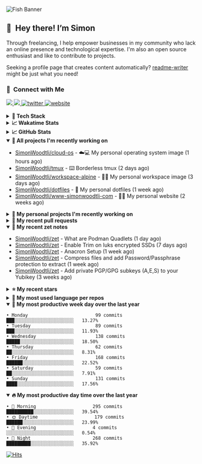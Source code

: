 ![Fish Banner](assets/fish.webp)

## 👋 &nbsp;Hey there! I’m Simon

Through freelancing, I help empower businesses in my community who lack
an online presence and technological expertise. I'm also an open source
enthusiast and like to contribute to projects.

Seeking a profile page that creates content automatically?
[readme-writer] might be just what you need!

### 🤝 &nbsp;Connect with Me

<div align="left">
<a href="https://linkedin.com/in/simonwoodtli" target="_blank">
<img src="https://img.shields.io/badge/linkedin-1E77B5?style=for-the-badge&logo=linkedin&logoColor=white alt=linkedin" />
</a>
<a href="https://github.com/simonwoodtli" target="_blank">
<img src="https://img.shields.io/badge/github-24292E?style=for-the-badge&logo=github&logoColor=white alt=github" />
</a>
<a href="https://twitter.com/simonwoodtlidev" target="_blank">
<img src="https://img.shields.io/badge/twitter-26a7de?style=for-the-badge&logo=twitter&logoColor=white" alt="twitter"/>
</a>
<a href="https://simonwoodtli.com" target="_blank">
<img src="https://img.shields.io/badge/website-E2925F?style=for-the-badge&logo=google-chrome&logoColor=white" alt="website"/>
</a>
</div>
<br/>


<details>
  <summary><b>🧰 Tech Stack</b></summary>
  <div align="center">
  <a href="https://skillicons.dev" target="_blank">
  <img src="https://skillicons.dev/icons?i=js,html,css,bash,python,go,postgresql,docker,vim,linux" alt="JavaScript, HTML, CSS, Bash, Python, Go, PostgreSQL, Docker, Vim,
  Linux">
  </a>
  </div>
</details>

<details>
  <summary><b>📈 Wakatime Stats</b></summary>
  <p align="center"><a href="https://wakatime.com/@SimonWoodtli">
  <img align="center" width="400" height="300" src="https://wakatime.com/share/@SimonWoodtli/7761bcef-e104-47d9-912a-dfd6bf08868b.svg" />
  </a>
  <a href="https://wakatime.com/@SimonWoodtli">
  <img align="center" width="400" height="300" src="https://wakatime.com/share/@SimonWoodtli/341953df-6a40-47b7-8220-ace4eabe0a17.svg" />
  </a></p>

  <h4><b>💬 I've been working with the following languages over the last 7 days</b></h4>

```
• Bash                           6 hrs 13 mins                  ███████░░░░░░░░░░░░░░░░░░   27.29%
• Markdown                       5 hrs 25 mins                  ██████░░░░░░░░░░░░░░░░░░░   23.81%
• Text                           3 hrs 6 mins                   ███░░░░░░░░░░░░░░░░░░░░░░   13.64%
• Other                          2 hrs 52 mins                  ███░░░░░░░░░░░░░░░░░░░░░░   12.6%
• YAML                           1 hr 36 mins                   ██░░░░░░░░░░░░░░░░░░░░░░░   7.06%
• sh                             49 mins                        █░░░░░░░░░░░░░░░░░░░░░░░░   3.58%
• conf                           45 mins                        █░░░░░░░░░░░░░░░░░░░░░░░░   3.31%
• Dockerfile                     39 mins                        █░░░░░░░░░░░░░░░░░░░░░░░░   2.9%
• Crontab                        22 mins                        ░░░░░░░░░░░░░░░░░░░░░░░░░   1.66%
• Makefile                       17 mins                        ░░░░░░░░░░░░░░░░░░░░░░░░░   1.25%
• JSON                           15 mins                        ░░░░░░░░░░░░░░░░░░░░░░░░░   1.1%
• systemd                        6 mins                         ░░░░░░░░░░░░░░░░░░░░░░░░░   0.5%
• INI                            6 mins                         ░░░░░░░░░░░░░░░░░░░░░░░░░   0.49%
• Mail                           6 mins                         ░░░░░░░░░░░░░░░░░░░░░░░░░   0.44%
• tar                            5 mins                         ░░░░░░░░░░░░░░░░░░░░░░░░░   0.37%
```

  <h4>👷 I've been working on the following projects over the last 7 days</h4>

```
• Unknown Project                11 hrs 26 mins                 █████████████░░░░░░░░░░░░   50.22%
• Private                        4 hrs 57 mins                  █████░░░░░░░░░░░░░░░░░░░░   21.77%
• workspace-alpine               1 hr 54 mins                   ██░░░░░░░░░░░░░░░░░░░░░░░   8.36%
• tmux                           1 hr 33 mins                   ██░░░░░░░░░░░░░░░░░░░░░░░   6.87%
• dotfiles                       1 hr 5 mins                    █░░░░░░░░░░░░░░░░░░░░░░░░   4.77%
• cloud-os                       55 mins                        █░░░░░░░░░░░░░░░░░░░░░░░░   4.04%
• zet                            54 mins                        █░░░░░░░░░░░░░░░░░░░░░░░░   3.97%
```

  <h4><b>🛠️ I've been working with the following editors over the last 7 days</b></h4>

```
• Vim                            22 hrs 47 mins                 █████████████████████████   100%
```

  <h4><b>💻 I've been working with the following operating systems over the last 7 days</b></h4>

```
• Linux                          22 hrs 47 mins                 █████████████████████████   100%
```

</details>

<details>
  <summary><b>📈 GitHub Stats</b></summary>
  <div align="center">
  <a href="https://github.com/anuraghazra/github-readme-stats"> 
  <img src="https://github-readme-stats.vercel.app/api?username=simonwoodtli&theme=onedark&show_icons=true&hide_rank=true&custom_title=Stats&count_private=true&hide_border=true&hide=issues&line_height=24&bg_color=0d1117" alt="Github Stats">
  <img src="https://github-readme-stats.vercel.app/api/top-langs/?username=simonwoodtli&layout=compact&theme=onedark&count_private=true&hide_border=true&bg_color=0d1117" alt="Top Langs">
  </a>
  </div>
</details>

<details open="">
  <summary><b>👷 All projects I'm recently working on</b></summary>

* [SimonWoodtli/cloud-os](https://github.com/SimonWoodtli/cloud-os) - ☁️💻 My personal operating system image (1 hours ago)
* [SimonWoodtli/tmux](https://github.com/SimonWoodtli/tmux) - ⌨️ Borderless tmux (2 days ago)
* [SimonWoodtli/workspace-alpine](https://github.com/SimonWoodtli/workspace-alpine) - 🤖🐳 My personal workspace image (3 days ago)
* [SimonWoodtli/dotfiles](https://github.com/SimonWoodtli/dotfiles) - 🏡 My personal dotfiles (1 week ago)
* [SimonWoodtli/www-simonwoodtli-com](https://github.com/SimonWoodtli/www-simonwoodtli-com) - 👨‍💻 My personal website (2 weeks ago)

</details>
<details>
  <summary><b>🌱 My personal projects I'm recently working on</b></summary>

* [SimonWoodtli/cloud-os](https://github.com/SimonWoodtli/cloud-os) - ☁️💻 My personal operating system image (1 hours ago)
* [SimonWoodtli/tmux](https://github.com/SimonWoodtli/tmux) - ⌨️ Borderless tmux (2 days ago)
* [SimonWoodtli/workspace-alpine](https://github.com/SimonWoodtli/workspace-alpine) - 🤖🐳 My personal workspace image (3 days ago)
* [SimonWoodtli/dotfiles](https://github.com/SimonWoodtli/dotfiles) - 🏡 My personal dotfiles (1 week ago)
* [SimonWoodtli/www-simonwoodtli-com](https://github.com/SimonWoodtli/www-simonwoodtli-com) - 👨‍💻 My personal website (2 weeks ago)

</details>
<details>
  <summary><b>🔨 My recent pull requests</b></summary>

* [feat: add wireguard-generate-keys script](https://github.com/SimonWoodtli/dotfiles-old/pull/14) on [SimonWoodtli/dotfiles-old](https://github.com/SimonWoodtli/dotfiles-old) (17 months ago)
* [feat: add video-to-gif script](https://github.com/SimonWoodtli/dotfiles-old/pull/13) on [SimonWoodtli/dotfiles-old](https://github.com/SimonWoodtli/dotfiles-old) (17 months ago)
* [feat: add spoof-mac-linux script](https://github.com/SimonWoodtli/dotfiles-old/pull/12) on [SimonWoodtli/dotfiles-old](https://github.com/SimonWoodtli/dotfiles-old) (17 months ago)
* [feat: add sp-tmux script](https://github.com/SimonWoodtli/dotfiles-old/pull/11) on [SimonWoodtli/dotfiles-old](https://github.com/SimonWoodtli/dotfiles-old) (17 months ago)
* [feat: add sp script](https://github.com/SimonWoodtli/dotfiles-old/pull/10) on [SimonWoodtli/dotfiles-old](https://github.com/SimonWoodtli/dotfiles-old) (17 months ago)

</details>
<details open="">
  <summary><b>📝 My recent zet notes</b></summary>

* [SimonWoodtli/zet](https://github.com/SimonWoodtli/zet/tree/64b06b0d48f6b18e1f342adf06a4b0a8bf05799f/20240226021020) - What are Podman Quadlets (1 day ago)
* [SimonWoodtli/zet](https://github.com/SimonWoodtli/zet/tree/87faac005c8e0178a7269bae60109ca9877cc229/20240220231311) - Enable Trim on luks encrypted SSDs (7 days ago)
* [SimonWoodtli/zet](https://github.com/SimonWoodtli/zet/tree/e070b876413072fe6c7c9630fa5c25e0cb915bdb/20240219142720) - Anacron Setup (1 week ago)
* [SimonWoodtli/zet](https://github.com/SimonWoodtli/zet/tree/353c4e49e2878c41cf0724b4c8d5af432cce6624/20240218140751) - Compress files and add Password/Passphrase protection to extract (1 week ago)
* [SimonWoodtli/zet](https://github.com/SimonWoodtli/zet/tree/2fdb7a1889f16dbed642b1af1f1a48b110c4dafc/20240205234225) - Add private PGP/GPG subkeys (A,E,S) to your Yubikey (3 weeks ago)

</details>
<details>
  <summary><b>⭐ My recent stars</b></summary>

* [simple-login/app](https://github.com/simple-login/app) - The SimpleLogin back-end and web app (3 weeks ago)
* [progit/progit2](https://github.com/progit/progit2) - Pro Git 2nd Edition (1 month ago)
* [MichaIng/DietPi](https://github.com/MichaIng/DietPi) - Lightweight justice for your single-board computer! (1 month ago)
* [mumble-voip/mumble](https://github.com/mumble-voip/mumble) - Mumble is an open-source, low-latency, high quality voice chat software. (1 month ago)
* [bigskysoftware/htmx](https://github.com/bigskysoftware/htmx) - </> htmx - high power tools for HTML (3 months ago)

</details>
<details>
  <summary><b>💬 My most used language per repos</b></summary>

```
• Shell                          16 repos                       ███████████████████░░░░░░   76.19%
• JavaScript                     1 repo                         █░░░░░░░░░░░░░░░░░░░░░░░░   4.76%
• CSS                            2 repos                        ██░░░░░░░░░░░░░░░░░░░░░░░   9.52%
• Nix                            1 repo                         █░░░░░░░░░░░░░░░░░░░░░░░░   4.76%
• HTML                           1 repo                         █░░░░░░░░░░░░░░░░░░░░░░░░   4.76%
```

</details>
<details open="">
  <summary><b>📆 My most productive week day over the last year</b></summary>

```
• Monday                         99 commits                     ███░░░░░░░░░░░░░░░░░░░░░░   13.27%
• Tuesday                        89 commits                     ███░░░░░░░░░░░░░░░░░░░░░░   11.93%
• Wednesday                      138 commits                    █████░░░░░░░░░░░░░░░░░░░░   18.50%
• Thursday                       62 commits                     ██░░░░░░░░░░░░░░░░░░░░░░░   8.31%
• Friday                         168 commits                    ██████░░░░░░░░░░░░░░░░░░░   22.52%
• Saturday                       59 commits                     ██░░░░░░░░░░░░░░░░░░░░░░░   7.91%
• Sunday                         131 commits                    ████░░░░░░░░░░░░░░░░░░░░░   17.56%
```

</details>
<details open="">
  <summary><b>🔥 My most productive day time over the last year</b></summary>

```
• 🌅 Morning                     295 commits                    ██████████░░░░░░░░░░░░░░░   39.54%
• 🌞 Daytime                     179 commits                    ██████░░░░░░░░░░░░░░░░░░░   23.99%
• 🌇 Evening                     4 commits                      ░░░░░░░░░░░░░░░░░░░░░░░░░   0.54%
• 🌃 Night                       268 commits                    █████████░░░░░░░░░░░░░░░░   35.92%
```

</details>

[![Hits](https://hits.seeyoufarm.com/api/count/incr/badge.svg?url=https%3A%2F%2Fgithub.com%2Fsimonwoodtli&count_bg=%23689D6A&title_bg=%23282828&icon=&icon_color=%23E7E7E7&title=views+%28today+%2F+total%29&edge_flat=false)](https://hits.seeyoufarm.com)

[readme-writer]: <https://github.com/SimonWoodtli/readme-writer>
